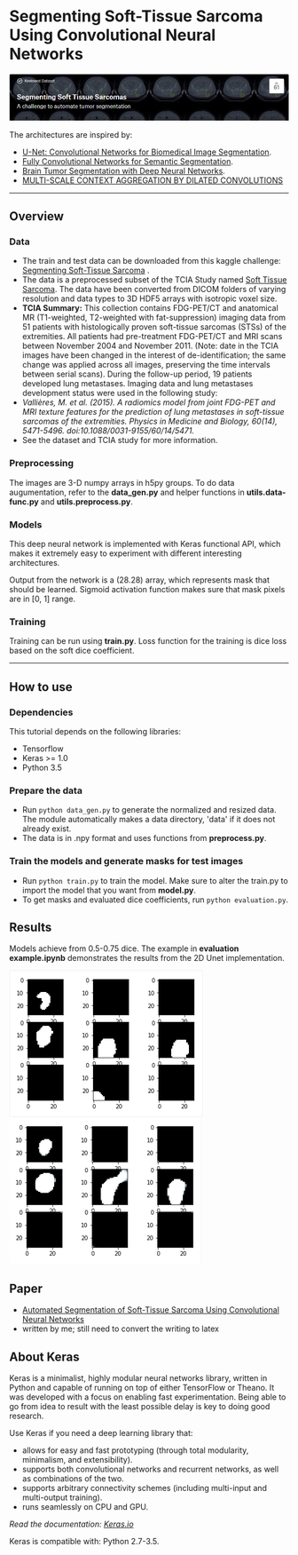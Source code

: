 # Segmenting Soft-Tissue Sarcoma Using Convolutional Neural Networks

[![alt text](images/better_banner.png)](https://www.kaggle.com/4quant/soft-tissue-sarcoma)

The architectures are inspired by:
* [U-Net: Convolutional Networks for Biomedical Image Segmentation](http://lmb.informatik.uni-freiburg.de/people/ronneber/u-net/).
* [Fully Convolutional Networks for Semantic Segmentation](https://people.eecs.berkeley.edu/~jonlong/long_shelhamer_fcn.pdf).
* [Brain Tumor Segmentation with Deep Neural Networks](https://arxiv.org/pdf/1505.03540.pdf).
* [MULTI-SCALE CONTEXT AGGREGATION BY DILATED CONVOLUTIONS](https://arxiv.org/pdf/1511.07122.pdf)

---

## Overview

### Data

* The train and test data can be downloaded from this kaggle challenge: [Segmenting Soft-Tissue Sarcoma](https://www.kaggle.com/4quant/soft-tissue-sarcoma) .
* The data is a preprocessed subset of the TCIA Study named [Soft Tissue Sarcoma](https://wiki.cancerimagingarchive.net/display/Public/Soft-tissue-Sarcoma). The data have been converted from DICOM folders of varying resolution and data types to 3D HDF5 arrays with isotropic voxel size. 
* __TCIA Summary:__
This collection contains FDG-PET/CT and anatomical MR (T1-weighted, T2-weighted with fat-suppression) imaging data from 51 patients with histologically proven soft-tissue sarcomas (STSs) of the extremities. All patients had pre-treatment FDG-PET/CT and MRI scans between November 2004 and November 2011. (Note: date in the TCIA images have been changed in the interest of de-identification; the same change was applied across all images, preserving the time intervals between serial scans). During the follow-up period, 19 patients developed lung metastases. Imaging data and lung metastases development status were used in the following study:
* *Vallières, M. et al. (2015). A radiomics model from joint FDG-PET and MRI texture features for the prediction of lung metastases in soft-tissue sarcomas of the extremities. Physics in Medicine and Biology, 60(14), 5471-5496. doi:10.1088/0031-9155/60/14/5471.*
* See the dataset and TCIA study for more information.

### Preprocessing

The images are 3-D numpy arrays in h5py groups.
To do data augumentation, refer to the __data_gen.py__ and helper functions in __utils.data-func.py__ and __utils.preprocess.py__.

### Models

This deep neural network is implemented with Keras functional API, which makes it extremely easy to experiment with different interesting architectures.

Output from the network is a (28.28) array, which represents mask that should be learned. Sigmoid activation function
makes sure that mask pixels are in \[0, 1\] range.

### Training
Training can be run using __train.py__.
Loss function for the training is dice loss based on the soft dice coefficient.

---

## How to use

### Dependencies

This tutorial depends on the following libraries:

* Tensorflow
* Keras >= 1.0
* Python 3.5

### Prepare the data
* Run ```python data_gen.py``` to generate the normalized and resized data. The module automatically makes a data directory, 'data' if it does not already exist. 
* The data is in .npy format and uses functions from __preprocess.py__.

### Train the models and generate masks for test images

* Run ```python train.py``` to train the model. Make sure to alter the train.py to import the model that you want from __model.py__.
* To get masks and evaluated dice coefficients, run ```python evaluation.py```.

## Results
Models achieve from 0.5-0.75 dice. The example in __evaluation example.ipynb__ demonstrates the results from the 2D Unet implementation.

![alt text](images/labels.png "Labels") ![alt text](images/predictions.png "Predictions")

## Paper
* [Automated Segmentation of Soft-Tissue Sarcoma Using Convolutional Neural Networks](https://docs.google.com/document/d/e/2PACX-1vQ--PDV8DPc5A8jEY6ev5b8s_vfg9-zpi6UJNkQ22k1SLZLncRktxP1MGT7T6OmBszc1NZ9CgKDUC-a/pub)
* written by me; still need to convert the writing to latex

## About Keras

Keras is a minimalist, highly modular neural networks library, written in Python and capable of running on top of either TensorFlow or Theano. It was developed with a focus on enabling fast experimentation. Being able to go from idea to result with the least possible delay is key to doing good research.

Use Keras if you need a deep learning library that:

* allows for easy and fast prototyping (through total modularity, minimalism, and extensibility).
* supports both convolutional networks and recurrent networks, as well as combinations of the two.
* supports arbitrary connectivity schemes (including multi-input and multi-output training).
* runs seamlessly on CPU and GPU.

_Read the documentation: [Keras.io](http://keras.io/)_

Keras is compatible with: Python 2.7-3.5.
